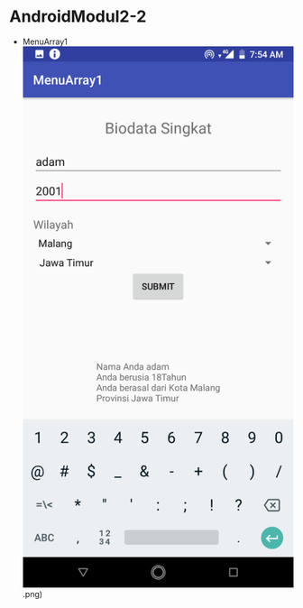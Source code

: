 # AndroidModul2-2
* MenuArray1
![alt text](https://github.com/AdamWildan/SSModul2/blob/master/Screenshot_20190228-075438.png).png)
